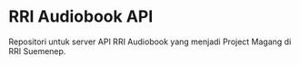 # RRI Audiobook API

Repositori untuk server API RRI Audiobook yang menjadi Project Magang di RRI Suemenep.
